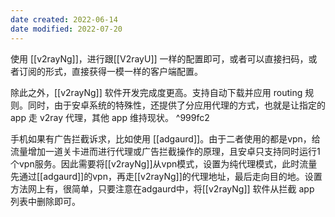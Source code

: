 ```yaml
---
date created: 2022-06-14
date modified: 2022-07-20
---
```


使用 [[v2rayNg]]，进行跟[[V2rayU]] 一样的配置即可，或者可以直接扫码，或者订阅的形式，直接获得一模一样的客户端配置。

除此之外，[[v2rayNg]] 软件开发完成度更高。支持自动下载并应用 routing 规则。同时，由于安卓系统的特殊性，还提供了分应用代理的方式，也就是让指定的 app 走 v2ray 代理，其他 app 维持现状。 ^999fc2

手机如果有广告拦截诉求，比如使用 [[adgaurd]]。由于二者使用的都是vpn，给流量增加一道关卡进而进行代理或广告拦截操作的原理，且安卓只支持同时运行1个vpn服务。因此需要将[[v2rayNg]]从vpn模式，设置为纯代理模式，此时流量先通过[[adgaurd]]的vpn，再走[[v2rayNg]]的代理地址，最后走向目的地。设置方法网上有，很简单，只要注意在adgaurd中，将[[v2rayNg]] 软件从拦截 app 列表中删除即可。
